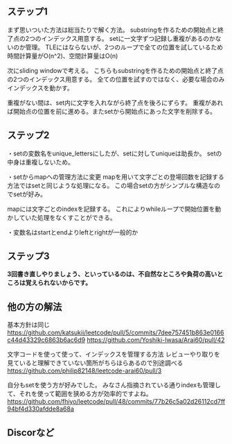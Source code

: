 ## ステップ1
まず思いついた方法は総当たりで解く方法。
substringを作るための開始点と終了点の2つのインデックス用意する。
setに一文字ずつ記録し重複があるのかないのか管理。
TLEにはならないが、2つのループで全ての位置を試しているため時間計算量がO(n^2)、空間計算量はO(n)

次にsliding windowで考える。
こちらもsubstringを作るための開始点と終了点の2つのインデックス用意する。
全ての位置を試すのではなく、必要な場合のみインデックスを動かす。

重複がない間は、set内に文字を入れながら終了点を後ろにずらす。
重複があれば開始点の位置を前に進める。またsetから開始点にあった文字を削除する。

## ステップ2
・setの変数名をunique_lettersにしたが、setに対してuniqueは助長か。
  setの中身は重複しないため。

・setからmapへの管理方法に変更
  mapを用いて文字ごとの登場回数を記録する方法ではsetと同じような処理になる。
  この場合setの方がシンプルな構造なのでsetが好み。

  mapには文字ごとのindexを記録する。
  これによりwhileループで開始位置を動かしていた処理をなくすことができる。

・変数名はstartとendよりleftとrightが一般的か

## ステップ3
**3回書き直しやりましょう、といっているのは、不自然なところや負荷の高いところは覚えられないからです。**

## 他の方の解法
基本方針は同じ
https://github.com/katsukii/leetcode/pull/5/commits/7dee757451b863e0166c44d43329c6863b6ac6d9
https://github.com/Yoshiki-Iwasa/Arai60/pull/42

文字コードを使って使って、インデックスを管理する方法
レビューやり取りを見ていると理解できていない箇所がちらほらあるので別途調べる
https://github.com/philip82148/leetcode-arai60/pull/3

自分もsetを使う方が好みでした。
みなさん指摘されている通りindexも管理して、それを使って範囲を狭める方が効率的ですよね。
https://github.com/fhiyo/leetcode/pull/48/commits/77b26c5a02d26112cd7ff94bf4d330afdde8a68a

## Discorなど

